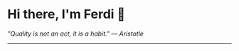 <h1>Hi there, I'm Ferdi 👋</h1>

<p><em>
  "Quality is not an act, it is a habit." — Aristotle
</em></p>

---
